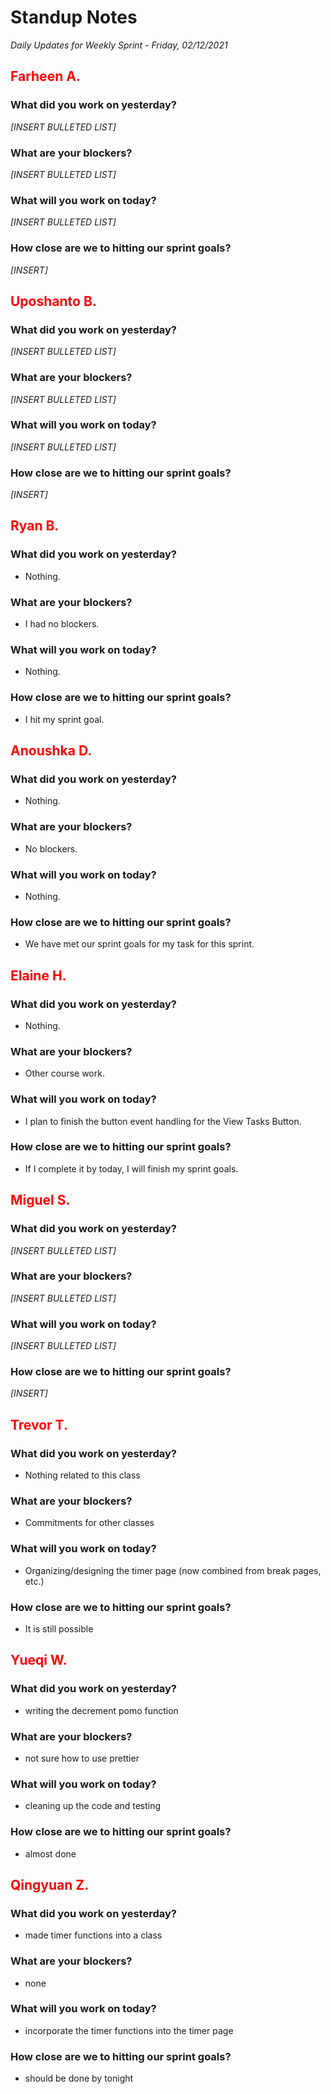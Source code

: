 # Standup Notes
*Daily Updates for Weekly Sprint - Friday, 02/12/2021*

## <span style="color: red;">Farheen A.</span> 

### What did you work on yesterday?
*[INSERT BULLETED LIST]*

### What are your blockers?
*[INSERT BULLETED LIST]*

### What will you work on today?
*[INSERT BULLETED LIST]*

### How close are we to hitting our sprint goals?
*[INSERT]*

## <span style="color: red;">Uposhanto B.</span> 

### What did you work on yesterday?
*[INSERT BULLETED LIST]*

### What are your blockers?
*[INSERT BULLETED LIST]*

### What will you work on today?
*[INSERT BULLETED LIST]*

### How close are we to hitting our sprint goals?
*[INSERT]*

## <span style="color: red;">Ryan B.</span>

### What did you work on yesterday?
- Nothing.

### What are your blockers?
- I had no blockers.

### What will you work on today?
- Nothing.

### How close are we to hitting our sprint goals?
- I hit my sprint goal.

## <span style="color: red;">Anoushka D.</span>

### What did you work on yesterday?
- Nothing.

### What are your blockers?
- No blockers.

### What will you work on today?
- Nothing.

### How close are we to hitting our sprint goals?
- We have met our sprint goals for my task for this sprint.

## <span style="color: red;">Elaine H.</span>

### What did you work on yesterday?
- Nothing.

### What are your blockers?
- Other course work. 

### What will you work on today?
- I plan to finish the button event handling for the View Tasks Button. 

### How close are we to hitting our sprint goals?
- If I complete it by today, I will finish my sprint goals. 

## <span style="color: red;">Miguel S.</span>

### What did you work on yesterday?
*[INSERT BULLETED LIST]*

### What are your blockers?
*[INSERT BULLETED LIST]*

### What will you work on today?
*[INSERT BULLETED LIST]*

### How close are we to hitting our sprint goals?
*[INSERT]*

## <span style="color: red;">Trevor T.</span>

### What did you work on yesterday?
- Nothing related to this class

### What are your blockers?
- Commitments for other classes

### What will you work on today?
- Organizing/designing the timer page (now combined from break pages, etc.)

### How close are we to hitting our sprint goals?
- It is still possible

## <span style="color: red;">Yueqi W.</span>

### What did you work on yesterday?
- writing the decrement pomo function

### What are your blockers?
- not sure how to use prettier

### What will you work on today?
- cleaning up the code and testing

### How close are we to hitting our sprint goals?
- almost done

## <span style="color: red;">Qingyuan Z.</span>

### What did you work on yesterday?
- made timer functions into a class

### What are your blockers?
- none

### What will you work on today?
- incorporate the timer functions into the timer page

### How close are we to hitting our sprint goals?
- should be done by tonight
